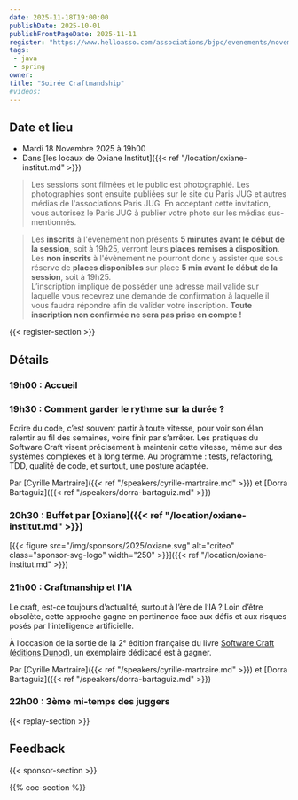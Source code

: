 ```yaml
---
date: 2025-11-18T19:00:00
publishDate: 2025-10-01
publishFrontPageDate: 2025-11-11
register: "https://www.helloasso.com/associations/bjpc/evenements/novembre-2025-18"
tags:
 - java
 - spring
owner: 
title: "Soirée Craftmandship"
#videos:
---
```


## Date et lieu

* Mardi 18 Novembre 2025 à 19h00
* Dans [les locaux de Oxiane Institut]({{< ref "/location/oxiane-institut.md" >}})

> Les sessions sont filmées et le public est photographié.
Les photographies sont ensuite publiées sur le site du Paris JUG et autres médias de l'associations Paris JUG.
En acceptant cette invitation, vous autorisez le Paris JUG à publier votre photo sur les médias sus-mentionnés.

> Les **inscrits** à l'évènement non présents **5 minutes avant le début de la session**, soit à 19h25, verront leurs **places remises à disposition**.  
Les **non inscrits** à l'évènement ne pourront donc y assister que sous réserve de **places disponibles** sur place **5 min avant le début de la session**, soit à 19h25.  
L’inscription implique de posséder une adresse mail valide sur laquelle vous recevrez une demande de confirmation à laquelle il vous faudra répondre afin de valider votre inscription.
**Toute inscription non confirmée ne sera pas prise en compte !**

{{< register-section >}}

## Détails

### 19h00 : Accueil

### 19h30 : Comment garder le rythme sur la durée ?

Écrire du code, c’est souvent partir à toute vitesse, pour voir son élan ralentir au fil des semaines, voire finir par s’arrêter. Les pratiques du Software Craft visent précisément à maintenir cette vitesse, même sur des systèmes complexes et à long terme. Au programme : tests, refactoring, TDD, qualité de code, et surtout, une posture adaptée.

Par [Cyrille Martraire]({{< ref "/speakers/cyrille-martraire.md" >}}) et [Dorra Bartaguiz]({{< ref "/speakers/dorra-bartaguiz.md" >}})

### 20h30 : Buffet par [Oxiane]({{< ref "/location/oxiane-institut.md" >}})

[{{< figure src="/img/sponsors/2025/oxiane.svg" alt="criteo" class="sponsor-svg-logo" width="250" >}}]({{< ref "/location/oxiane-institut.md" >}}) 

### 21h00 : Craftmanship et l'IA

Le craft, est-ce toujours d’actualité, surtout à l’ère de l’IA ? Loin d’être obsolète, cette approche gagne en pertinence face aux défis et aux risques posés par l’intelligence artificielle.

À l’occasion de la sortie de la 2ᵉ édition française du livre [Software Craft (éditions Dunod)](https://www.dunod.com/sciences-techniques/software-craft-tdd-clean-code-et-autres-pratiques-essentielles-0), un exemplaire dédicacé est à gagner.

Par [Cyrille Martraire]({{< ref "/speakers/cyrille-martraire.md" >}}) et [Dorra Bartaguiz]({{< ref "/speakers/dorra-bartaguiz.md" >}})

### 22h00 : 3ème mi-temps des juggers

{{< replay-section >}}

## Feedback

{{< sponsor-section >}}

{{% coc-section %}}
